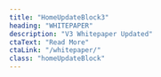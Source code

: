 ```yaml
---
title: "HomeUpdateBlock3"
heading: "WHITEPAPER"
description: "V3 Whitepaper Updated"
ctaText: "Read More"
ctaLink: "/whitepaper/"
class: "homeUpdateBlock"
---
```


